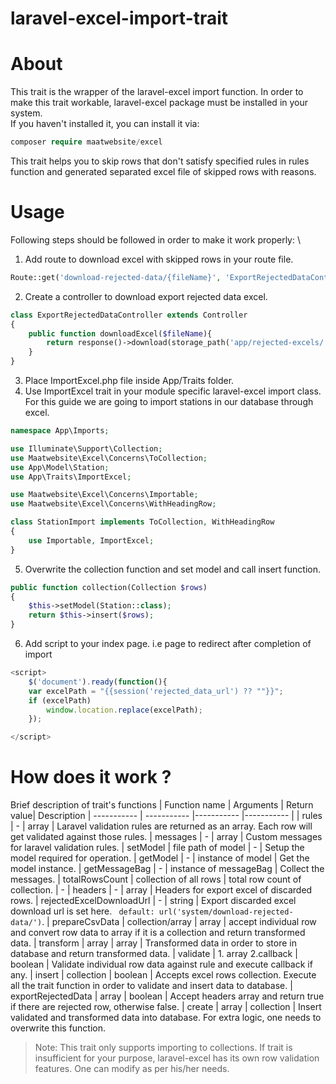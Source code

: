 # laravel-excel-import-trait

# About
This trait is the wrapper of the laravel-excel import function. In order to make this trait workable, laravel-excel package must be installed in your system.\
If you haven't installed it, you can install it via: 
```php
composer require maatwebsite/excel
```
This trait helps you to skip rows that don't satisfy specified rules in rules function and generated separated excel file of skipped rows with reasons.
# Usage
Following steps should be followed in order to make it work properly: \
1. Add route to download excel with skipped rows in your route file.
```php
Route::get('download-rejected-data/{fileName}', 'ExportRejectedDataController@downloadExcel');
```
2. Create a controller to download export rejected data excel.
```php
class ExportRejectedDataController extends Controller
{
    public function downloadExcel($fileName){
        return response()->download(storage_path('app/rejected-excels/' . $fileName))->deleteFileAfterSend(true);
    }
}
```
3. Place ImportExcel.php file inside App/Traits folder.
4. Use ImportExcel trait in your module specific laravel-excel import class. For this guide we are going to import stations in our database through excel.
```php
namespace App\Imports;

use Illuminate\Support\Collection;
use Maatwebsite\Excel\Concerns\ToCollection;
use App\Model\Station;
use App\Traits\ImportExcel;

use Maatwebsite\Excel\Concerns\Importable;
use Maatwebsite\Excel\Concerns\WithHeadingRow;

class StationImport implements ToCollection, WithHeadingRow
{
    use Importable, ImportExcel;
}
```
5. Overwrite the collection function and set model and call insert function.
```php
public function collection(Collection $rows)
{
    $this->setModel(Station::class);
    return $this->insert($rows);
}
```

6. Add script to your index page. i.e page to redirect after completion of import
```javascript
<script>
    $('document').ready(function(){
    var excelPath = "{{session('rejected_data_url') ?? ""}}";
    if (excelPath)
        window.location.replace(excelPath);
    });

</script>
```
# How does it work ?
Brief description of trait's functions
| Function name | Arguments | Return value| Description
| ----------- | ----------- |----------- |----------- |
| rules | - | array | Laravel validation rules are returned as an array. Each row will get validated against those rules.
| messages | - | array | Custom messages for laravel validation rules.
| setModel | file path of model | - | Setup the model required for operation.
| getModel | - | instance of model | Get the model instance.
| getMessageBag | - | instance of messageBag | Collect the messages.
| totalRowsCount | collection of all rows | total row count of collection. | -
| headers | - | array | Headers for export excel of discarded rows.
| rejectedExcelDownloadUrl | - | string | Export discarded excel download url is set here.   ``` default: url('system/download-rejected-data/')```.
| prepareCsvData | collection/array | array | accept individual row and convert row data to array if it is a collection and return transformed data. 
| transform | array | array | Transformed data in order to store in database and return transformed data.
| validate | 1. array 2.callback | boolean | Validate individual row data against rule and execute callback if any.
| insert | collection | boolean | Accepts excel rows collection. Execute all the trait function in order to validate and insert data to database.
| exportRejectedData | array | boolean | Accept headers array and return true if there are rejected row, otherwise false.
| create | array | collection | Insert validated and transformed data into database. For extra logic, one needs to overwrite this function.

>Note: This trait only supports importing to collections. If trait is insufficient for your purpose, laravel-excel has its own row validation features. One can modify as per his/her needs.